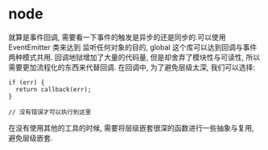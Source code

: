  # node

就算是事件回调, 需要看一下事件的触发是异步的还是同步的.可以使用 EventEmitter 类来达到
监听任何对象的目的, global 这个库可以达到回调与事件两种模式共用.
回调地狱增加了大量的代码量, 但是却舍弃了模块性与可读性, 所以需要更加流程化的东西来代替回调.
在回调中, 为了避免层级太深, 我们可以选择:
```
if (err) {
  return callback(err);
}

// 没有错误才可以执行到这里
```
在没有使用其他的工具的时候, 需要将层级嵌套很深的函数进行一些抽象与复用, 避免层级嵌套.
